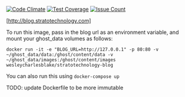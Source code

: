[![Code Climate](https://codeclimate.com/github/WesleyCharlesBlake/stratotechnology-blog/badges/gpa.svg)](https://codeclimate.com/github/WesleyCharlesBlake/stratotechnology-blog)
[![Test Coverage](https://codeclimate.com/github/WesleyCharlesBlake/stratotechnology-blog/badges/coverage.svg)](https://codeclimate.com/github/WesleyCharlesBlake/stratotechnology-blog/coverage)
[![Issue Count](https://codeclimate.com/github/WesleyCharlesBlake/stratotechnology-blog/badges/issue_count.svg)](https://codeclimate.com/github/WesleyCharlesBlake/stratotechnology-blog)

[http://blog.stratotechnology.com]

To run this image, pass in the blog url as an environment variable, and mount your ghost_data volumes as follows:

```docker run -it -e "BLOG_URL=http://127.0.0.1" -p 80:80 -v ~/ghost_data/data:/ghost/content/data -v ~/ghost_data/images:/ghost/content/images wesleycharlesblake/stratotechnology-blog```

You can also run this using `docker-compose up`

TODO:
update Dockerfile to be more immutable
